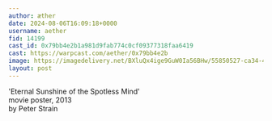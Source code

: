 ```yaml
---
author: æther
date: 2024-08-06T16:09:18+0000
username: aether
fid: 14199
cast_id: 0x79bb4e2b1a981d9fab774c0cf09377318faa6419
cast: https://warpcast.com/aether/0x79bb4e2b
image: https://imagedelivery.net/BXluQx4ige9GuW0Ia56BHw/55850527-ca34-4c54-c339-32ea5e68b900/original
layout: post
---
```

'Eternal Sunshine of the Spotless Mind'  
movie poster, 2013   
by Peter Strain  

<img src='https://imagedelivery.net/BXluQx4ige9GuW0Ia56BHw/55850527-ca34-4c54-c339-32ea5e68b900/original' alt='' referrerpolicy='no-referrer'/>